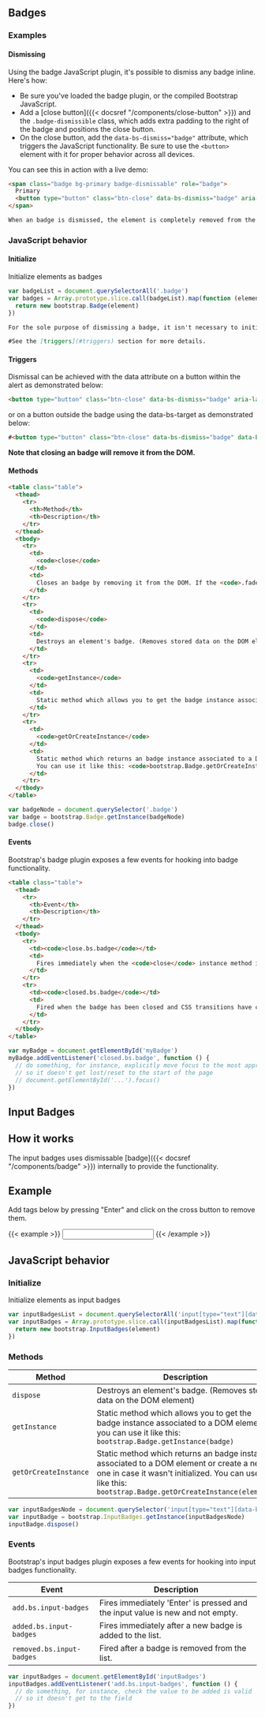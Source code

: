## Badges

### Examples

#### Dismissing

Using the badge JavaScript plugin, it's possible to dismiss any badge inline. Here's how:

- Be sure you've loaded the badge plugin, or the compiled Bootstrap JavaScript.
- Add a [close button]({{< docsref "/components/close-button" >}}) and the `.badge-dismissible` class, which adds extra padding to the right of the badge and positions the close button.
- On the close button, add the `data-bs-dismiss="badge"` attribute, which triggers the JavaScript functionality. Be sure to use the `<button>` element with it for proper behavior across all devices.

You can see this in action with a live demo:

```html
<span class="badge bg-primary badge-dismissable" role="badge">
  Primary
  <button type="button" class="btn-close" data-bs-dismiss="badge" aria-label="Close"></button>
</span>
```

```markdown
When an badge is dismissed, the element is completely removed from the page structure. If a keyboard user dismisses the badge using the close button, their focus will suddenly be lost and, depending on the browser, reset to the start of the page/document. For this reason, we recommend including additional JavaScript that listens for the `closed.bs.badge` event and programmatically sets `focus()` to the most appropriate location in the page. If you're planning to move focus to a non-interactive element that normally does not receive focus, make sure to add `tabindex="-1"` to the element.
```

### JavaScript behavior

#### Initialize

Initialize elements as badges

```js
var badgeList = document.querySelectorAll('.badge')
var badges = Array.prototype.slice.call(badgeList).map(function (element) {
  return new bootstrap.Badge(element)
})
```

```markdown
For the sole purpose of dismissing a badge, it isn't necessary to initialize the component manually via the JS API. By making use of `data-bs-dismiss="badge"`, the component will be initialized automatically and properly dismissed.

#See the [triggers](#triggers) section for more details.
```

#### Triggers

Dismissal can be achieved with the data attribute on a button within the alert as demonstrated below:

```html
<button type="button" class="btn-close" data-bs-dismiss="badge" aria-label="Close"></button>
```

or on a button outside the badge using the data-bs-target as demonstrated below:

```html
#<button type="button" class="btn-close" data-bs-dismiss="badge" data-bs-target="#my-badge" aria-label="Close"></button>
```


**Note that closing an badge will remove it from the DOM.**

#### Methods

```html
<table class="table">
  <thead>
    <tr>
      <th>Method</th>
      <th>Description</th>
    </tr>
  </thead>
  <tbody>
    <tr>
      <td>
        <code>close</code>
      </td>
      <td>
        Closes an badge by removing it from the DOM. If the <code>.fade</code> and <code>.show</code> classes are present on the element, the badge will fade out before it is removed.
      </td>
    </tr>
    <tr>
      <td>
        <code>dispose</code>
      </td>
      <td>
        Destroys an element's badge. (Removes stored data on the DOM element)
      </td>
    </tr>
    <tr>
      <td>
        <code>getInstance</code>
      </td>
      <td>
        Static method which allows you to get the badge instance associated to a DOM element, you can use it like this: <code>bootstrap.Badge.getInstance(badge)</code>
      </td>
    </tr>
    <tr>
      <td>
        <code>getOrCreateInstance</code>
      </td>
      <td>
        Static method which returns an badge instance associated to a DOM element or create a new one in case it wasn't initialized.
        You can use it like this: <code>bootstrap.Badge.getOrCreateInstance(element)</code>
      </td>
    </tr>
  </tbody>
</table>
```

```js
var badgeNode = document.querySelector('.badge')
var badge = bootstrap.Badge.getInstance(badgeNode)
badge.close()
```

#### Events

Bootstrap's badge plugin exposes a few events for hooking into badge functionality.

```html
<table class="table">
  <thead>
    <tr>
      <th>Event</th>
      <th>Description</th>
    </tr>
  </thead>
  <tbody>
    <tr>
      <td><code>close.bs.badge</code></td>
      <td>
        Fires immediately when the <code>close</code> instance method is called.
      </td>
    </tr>
    <tr>
      <td><code>closed.bs.badge</code></td>
      <td>
        Fired when the badge has been closed and CSS transitions have completed.
      </td>
    </tr>
  </tbody>
</table>
```

```js
var myBadge = document.getElementById('myBadge')
myBadge.addEventListener('closed.bs.badge', function () {
  // do something, for instance, explicitly move focus to the most appropriate element,
  // so it doesn't get lost/reset to the start of the page
  // document.getElementById('...').focus()
})
```

## Input Badges

## How it works

The input badges uses dismissable [badge]({{< docsref "/components/badge" >}}) internally to provide the functionality.

## Example

Add tags below by pressing "Enter" and click on the cross button to remove them.

{{< example >}}
<input class="form-control" type="text" data-bs-badges="input-badges" data-bs-colour="secondary" data-bs-rounded="false">
{{< /example >}}

## JavaScript behavior

### Initialize

Initialize elements as input badges

```js
var inputBadgesList = document.querySelectorAll('input[type="text"][data-bs-badges="input-badges"]')
var inputBadges = Array.prototype.slice.call(inputBadgesList).map(function (element) {
  return new bootstrap.InputBadges(element)
})
```

### Methods

<table class="table">
  <thead>
    <tr>
      <th>Method</th>
      <th>Description</th>
    </tr>
  </thead>
  <tbody>
    <tr>
      <td>
        <code>dispose</code>
      </td>
      <td>
        Destroys an element's badge. (Removes stored data on the DOM element)
      </td>
    </tr>
    <tr>
      <td>
        <code>getInstance</code>
      </td>
      <td>
        Static method which allows you to get the badge instance associated to a DOM element, you can use it like this: <code>bootstrap.Badge.getInstance(badge)</code>
      </td>
    </tr>
    <tr>
      <td>
        <code>getOrCreateInstance</code>
      </td>
      <td>
        Static method which returns an badge instance associated to a DOM element or create a new one in case it wasn't initialized.
        You can use it like this: <code>bootstrap.Badge.getOrCreateInstance(element)</code>
      </td>
    </tr>
  </tbody>
</table>

```js
var inputBadgesNode = document.querySelector('input[type="text"][data-bs-badges="input-badges"]')
var inputBadge = bootstrap.InputBadges.getInstance(inputBadgesNode)
inputBadge.dispose()
```

### Events

Bootstrap's input badges plugin exposes a few events for hooking into input badges functionality.

<table class="table">
  <thead>
    <tr>
      <th>Event</th>
      <th>Description</th>
    </tr>
  </thead>
  <tbody>
    <tr>
      <td><code>add.bs.input-badges</code></td>
      <td>
        Fires immediately 'Enter' is pressed and the input value is new and not empty.
      </td>
    </tr>
    <tr>
      <td><code>added.bs.input-badges</code></td>
      <td>
        Fires immediately after a new badge is added to the list.
      </td>
    </tr>
    <tr>
      <td><code>removed.bs.input-badges</code></td>
      <td>
        Fired after a badge is removed from the list.
      </td>
    </tr>
  </tbody>
</table>

```js
var inputBadges = document.getElementById('inputBadges')
inputBadges.addEventListener('add.bs.input-badges', function () {
  // do something, for instance, check the value to be added is valid
  // so it doesn't get to the field
})
```

